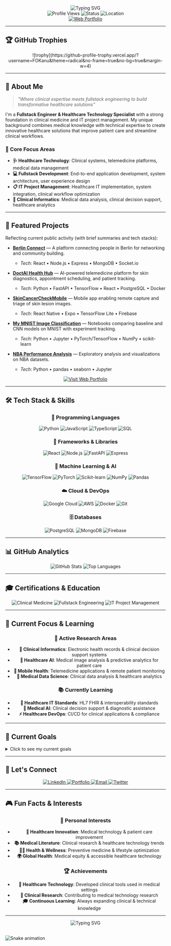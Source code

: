 <div align="center">
  <img src="https://readme-typing-svg.herokuapp.com?font=Fira+Code&weight=500&size=28&pause=1000&color=00D4FF&center=true&vCenter=true&width=750&lines=Hi+there%2C+I'm+Francis+I.K.%F0%9F%91%8B;Clinical+Medicine+%2B+Fullstack+Engineering;Building+healthcare+technology+solutions" alt="Typing SVG" />
</div>

<div align="center">
  <img src="https://komarev.com/ghpvc/?username=FOKanu&style=flat-square&color=blue" alt="Profile Views" />
  <img src="https://img.shields.io/badge/Status-Available%20for%20Opportunities-brightgreen" alt="Status" />
  <img src="https://img.shields.io/badge/Location-Global%20%7C%20Remote-blue" alt="Location" />
</div>

<div align="center">
  <a href="https://francis-kanu-innovate.lovable.app/" target="_blank">
    <img src="https://img.shields.io/badge/Web%20Portfolio-Visit%20Site-000000?style=for-the-badge&logo=vercel&logoColor=white" alt="Web Portfolio" />
  </a>
</div>

---

## 🏆 GitHub Trophies

<div align="center">
  ![trophy](https://github-profile-trophy.vercel.app/?username=FOKanu&theme=radical&no-frame=true&no-bg=true&margin-w=4)
</div>

---

## 🎯 About Me

> *"Where clinical expertise meets fullstack engineering to build transformative healthcare solutions"*

I'm a **Fullstack Engineer & Healthcare Technology Specialist** with a strong foundation in clinical medicine and IT project management. My unique background combines medical knowledge with technical expertise to create innovative healthcare solutions that improve patient care and streamline clinical workflows.

### 🧬 Core Focus Areas
- **🩺 Healthcare Technology**: Clinical systems, telemedicine platforms, medical data management
- **💻 Fullstack Development**: End-to-end application development, system architecture, user experience design
- **📋 IT Project Management**: Healthcare IT implementation, system integration, clinical workflow optimization
- **🔬 Clinical Informatics**: Medical data analysis, clinical decision support, healthcare analytics

---

## 🚀 Featured Projects

Reflecting current public activity (with brief summaries and tech stacks):

- <a href="https://github.com/FOKanu/berlin-connect" target="_blank"><strong>Berlin Connect</strong></a> — A platform connecting people in Berlin for networking and community building.
  - <em>Tech:</em> React • Node.js • Express • MongoDB • Socket.io

- <a href="https://github.com/FOKanu/doctai-health-hub" target="_blank"><strong>DoctAI Health Hub</strong></a> — AI-powered telemedicine platform for skin diagnostics, appointment scheduling, and patient tracking.
  - <em>Tech:</em> Python • FastAPI • TensorFlow • React • PostgreSQL • Docker

- <a href="https://github.com/FOKanu/SkinCancerCheckMobile" target="_blank"><strong>SkinCancerCheckMobile</strong></a> — Mobile app enabling remote capture and triage of skin lesion images.
  - <em>Tech:</em> React Native • Expo • TensorFlow Lite • Firebase

- <a href="https://github.com/FOKanu/My_MNIST_Image_Classification" target="_blank"><strong>My MNIST Image Classification</strong></a> — Notebooks comparing baseline and CNN models on MNIST with experiment tracking.
  - <em>Tech:</em> Python • Jupyter • PyTorch/TensorFlow • NumPy • scikit-learn

- <a href="https://github.com/FOKanu/NBA-Performance-Analysis-" target="_blank"><strong>NBA Performance Analysis</strong></a> — Exploratory analysis and visualizations on NBA datasets.
  - <em>Tech:</em> Python • pandas • seaborn • Jupyter

<div align="center">
  <a href="https://francis-kanu-innovate.lovable.app/" target="_blank">
    <img src="https://img.shields.io/badge/Explore%20More-Visit%20my%20Web%20Portfolio-000000?style=for-the-badge&logo=vercel&logoColor=white" alt="Visit Web Portfolio" />
  </a>
</div>

---

## 🛠️ Tech Stack & Skills

<div align="center">

### 🐍 Programming Languages
![Python](https://img.shields.io/badge/Python-Advanced-3776AB?style=for-the-badge&logo=python&logoColor=white)
![JavaScript](https://img.shields.io/badge/JavaScript-Intermediate-F7DF1E?style=for-the-badge&logo=javascript&logoColor=black)
![TypeScript](https://img.shields.io/badge/TypeScript-Intermediate-007ACC?style=for-the-badge&logo=typescript&logoColor=white)
![SQL](https://img.shields.io/badge/SQL-Intermediate-000000?style=for-the-badge&logo=mysql&logoColor=white)

### 🎯 Frameworks & Libraries
![React](https://img.shields.io/badge/React-Intermediate-20232A?style=for-the-badge&logo=react&logoColor=61DAFB)
![Node.js](https://img.shields.io/badge/Node.js-Intermediate-339933?style=for-the-badge&logo=node.js&logoColor=white)
![FastAPI](https://img.shields.io/badge/FastAPI-Intermediate-009688?style=for-the-badge&logo=fastapi&logoColor=white)
![Express](https://img.shields.io/badge/Express-Intermediate-000000?style=for-the-badge&logo=express&logoColor=white)

### 🤖 Machine Learning & AI
![TensorFlow](https://img.shields.io/badge/TensorFlow-Intermediate-FF6F00?style=for-the-badge&logo=tensorflow&logoColor=white)
![PyTorch](https://img.shields.io/badge/PyTorch-Intermediate-EE4C2C?style=for-the-badge&logo=pytorch&logoColor=white)
![Scikit-learn](https://img.shields.io/badge/Scikit--learn-Intermediate-F7931E?style=for-the-badge&logo=scikit-learn&logoColor=white)
![NumPy](https://img.shields.io/badge/NumPy-Intermediate-013243?style=for-the-badge&logo=numpy&logoColor=white)
![Pandas](https://img.shields.io/badge/Pandas-Intermediate-150458?style=for-the-badge&logo=pandas&logoColor=white)

### ☁️ Cloud & DevOps
![Google Cloud](https://img.shields.io/badge/Google_Cloud-Beginner-4285F4?style=for-the-badge&logo=google-cloud&logoColor=white)
![AWS](https://img.shields.io/badge/AWS-Beginner-232F3E?style=for-the-badge&logo=amazon-aws&logoColor=white)
![Docker](https://img.shields.io/badge/Docker-Intermediate-2496ED?style=for-the-badge&logo=docker&logoColor=white)
![Git](https://img.shields.io/badge/Git-Intermediate-F05032?style=for-the-badge&logo=git&logoColor=white)

### 🗄️ Databases
![PostgreSQL](https://img.shields.io/badge/PostgreSQL-Beginner-316192?style=for-the-badge&logo=postgresql&logoColor=white)
![MongoDB](https://img.shields.io/badge/MongoDB-Intermediate-47A248?style=for-the-badge&logo=mongodb&logoColor=white)
![Firebase](https://img.shields.io/badge/Firebase-Intermediate-FFCA28?style=for-the-badge&logo=firebase&logoColor=black)

</div>

---

## 📊 GitHub Analytics

<div align="center">
  <img src="https://github-readme-stats.vercel.app/api?username=FOKanu&show_icons=true&theme=radical&hide_border=true&include_all_commits=true&count_private=true" alt="GitHub Stats" />
  <img src="https://github-readme-stats.vercel.app/api/top-langs/?username=FOKanu&layout=compact&theme=radical&hide_border=true" alt="Top Languages" />
</div>

---

## 🎓 Certifications & Education

<div align="center">
  <img src="https://img.shields.io/badge/Clinical_Medicine-Healthcare_Technology-4ECDC4?style=for-the-badge&logo=medical&logoColor=white" alt="Clinical Medicine" />
  <img src="https://img.shields.io/badge/Fullstack_Engineering-Web_Development-FF6B6B?style=for-the-badge&logo=code&logoColor=white" alt="Fullstack Engineering" />
  <img src="https://img.shields.io/badge/IT_Project_Management-Healthcare_IT-FF6B35?style=for-the-badge&logo=project&logoColor=white" alt="IT Project Management" />
</div>

---

## 🌟 Current Focus & Learning

<div align="center">

### 🔬 Active Research Areas
- **🏥 Clinical Informatics**: Electronic health records & clinical decision support systems
- **🤖 Healthcare AI**: Medical image analysis & predictive analytics for patient care
- **📱 Mobile Health**: Telemedicine applications & remote patient monitoring
- **🔬 Medical Data Science**: Clinical data analysis & healthcare analytics

### 📚 Currently Learning
- **🏥 Healthcare IT Standards**: HL7 FHIR & interoperability standards
- **🧠 Medical AI**: Clinical decision support & diagnostic assistance
- **⚡ Healthcare DevOps**: CI/CD for clinical applications & compliance

</div>

---

## 🎯 Current Goals

<details>
  <summary>Click to see my current goals</summary>

  - [ ] Launch DoctAI in production with clinical validation
  - [ ] Complete healthcare IT project management certification
  - [ ] Publish research paper on clinical AI applications
  - [ ] Reach 1000+ GitHub stars across healthcare projects
  - [ ] Contribute to major open-source healthcare projects
  - [ ] Develop clinical workflow optimization framework
</details>

---

## 🤝 Let's Connect

<div align="center">
  <a href="https://linkedin.com/in/francis-i-k-817254286" target="_blank">
    <img src="https://img.shields.io/badge/LinkedIn-0077B5?style=for-the-badge&logo=linkedin&logoColor=white" alt="LinkedIn" />
  </a>
  <a href="https://francis-kanu-innovate.lovable.app/" target="_blank">
    <img src="https://img.shields.io/badge/Portfolio-Visit%20Website-000000?style=for-the-badge&logo=vercel&logoColor=white" alt="Portfolio" />
  </a>
  <a href="mailto:francis.ik@example.com" target="_blank">
    <img src="https://img.shields.io/badge/Email-D14836?style=for-the-badge&logo=gmail&logoColor=white" alt="Email" />
  </a>
  <a href="https://twitter.com/francis_ik" target="_blank">
    <img src="https://img.shields.io/badge/Twitter-1DA1F2?style=for-the-badge&logo=twitter&logoColor=white" alt="Twitter" />
  </a>
</div>

---

## 🎮 Fun Facts & Interests

<div align="center">

### 🎯 Personal Interests
- **🏥 Healthcare Innovation**: Medical technology & patient care improvement
- **📚 Medical Literature**: Clinical research & healthcare technology trends
- **🏃‍♂️ Health & Wellness**: Preventive medicine & lifestyle optimization
- **🌍 Global Health**: Medical equity & accessible healthcare technology

### 🏆 Achievements
- **🏥 Healthcare Technology**: Developed clinical tools used in medical settings
- **🔬 Clinical Research**: Contributing to medical technology research
- **🎓 Continuous Learning**: Always expanding clinical & technical knowledge

</div>

---

<div align="center">
  <img src="https://readme-typing-svg.herokuapp.com?font=Fira+Code&weight=500&size=20&pause=1000&color=00D4FF&center=true&vCenter=true&width=750&lines=Ready+to+build+healthcare+solutions+that+make+a+difference!+%F0%9F%9A%80;Let's+transform+healthcare+technology+together+%F0%9F%92%9C" alt="Typing SVG" />
</div>

  <br/>

  ![Snake animation](https://github.com/FOKanu/francis-ik/blob/output/github-contribution-grid-snake-dark.svg)
</div>
